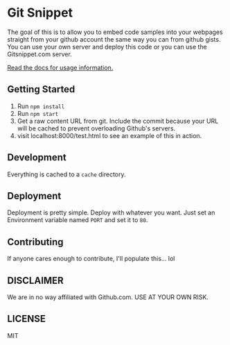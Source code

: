 # Git Snippet
The goal of this is to allow you to embed code samples into your webpages straight from your github account the same way you can from github gists. You can use your own server and deploy this code or you can use the Gitsnippet.com server.

<a href="http://www.gitsnippet.com" target="_blank">Read the docs for usage information.</a>

## Getting Started

1. Run `npm install`
1. Run `npm start`
1. Get a raw content URL from git. Include the commit because your URL will be cached to prevent overloading Github's servers.
1. visit localhost:8000/test.html to see an example of this in action.

## Development
Everything is cached to a ```cache``` directory.

## Deployment
Deployment is pretty simple. Deploy with whatever you want. Just set an Environment variable named ```PORT``` and set it to ```80```.

## Contributing

If anyone cares enough to contribute, I'll populate this... lol

## DISCLAIMER
We are in no way affiliated with Github.com. USE AT YOUR OWN RISK.

## LICENSE
MIT

